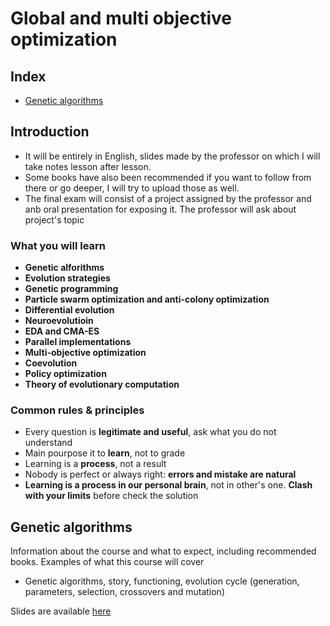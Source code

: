 # Global and multi objective optimization

## Index 

+ [Genetic algorithms](#genetic-algorithms)

## Introduction

+ It will be entirely in English, slides made by the professor on which I will take notes lesson after lesson.
+ Some books have also been recommended if you want to follow from there or go deeper, I will try to upload those as well.
+ The final exam will consist of a project assigned by the professor and anb oral presentation for exposing it. The professor will ask about project's topic

### What you will learn

+ **Genetic alforithms**
+ **Evolution strategies**
+ **Genetic programming**
+ **Particle swarm optimization and anti-colony optimization**
+ **Differential evolution**
+ **Neuroevolutioin**
+ **EDA and CMA-ES**
+ **Parallel implementations**
+ **Multi-objective optimization**
+ **Coevolution**
+ **Policy optimization**
+ **Theory of evolutionary computation**

### Common rules & principles

+ Every question is **legitimate and useful**, ask what you do not understand
+ Main pourpose it to **learn**, not to grade
+ Learning is a **process**, not a result
+ Nobody is perfect or always right: **errors and mistake are natural**
+ **Learning is a process in our personal brain**, not in other's one. **Clash with your limits** before check the solution

## Genetic algorithms

Information about the course and what to expect, including recommended books. 
Examples of what this course will cover

+ Genetic algorithms, story, functioning, evolution cycle (generation, parameters, selection, crossovers and mutation)

Slides are available [here](Lecture_1/)
